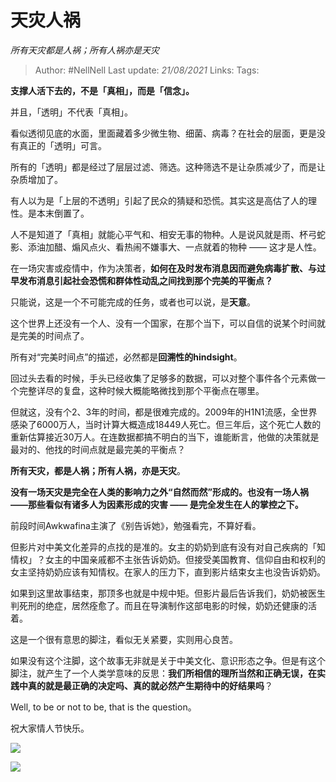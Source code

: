 # 天灾人祸
*所有天灾都是人祸；所有人祸亦是天灾*

> Author: #NellNell 
Last update: *21/08/2021* 
Links:
Tags: 


**支撑人活下去的，不是「真相」，而是「信念」。**

并且，「透明」不代表「真相」。

看似透彻见底的水面，里面藏着多少微生物、细菌、病毒？在社会的层面，更是没有真正的「透明」可言。

所有的「透明」都是经过了层层过滤、筛选。这种筛选不是让杂质减少了，而是让杂质增加了。

有人以为是「上层的不透明」引起了民众的猜疑和恐慌。其实这是高估了人的理性。是本末倒置了。

人不是知道了「真相」就能心平气和、相安无事的物种。人是说风就是雨、杯弓蛇影、添油加醋、煽风点火、看热闹不嫌事大、一点就着的物种 —— 这才是人性。

在一场灾害或疫情中，作为决策者，**如何在及时发布消息因而避免病毒扩散、与过早发布消息引起社会恐慌和群体性动乱之间找到那个完美的平衡点？**

只能说，这是一个不可能完成的任务，或者也可以说，是**天意**。

这个世界上还没有一个人、没有一个国家，在那个当下，可以自信的说某个时间就是完美的时间点了。

所有对“完美时间点”的描述，必然都是**回溯性的hindsight**。

回过头去看的时候，手头已经收集了足够多的数据，可以对整个事件各个元素做一个完整详尽的复盘，这种时候大概能略微找到那个平衡点在哪里。

但就这，没有个2、3年的时间，都是很难完成的。2009年的H1N1流感，全世界感染了6000万人，当时计算大概造成18449人死亡。但三年后，这个死亡人数的重新估算接近30万人。在连数据都搞不明白的当下，谁能断言，他做的决策就是最对的、他找的时间点就是最完美的平衡点？

**所有天灾，都是人祸；所有人祸，亦是天灾**。

**没有一场天灾是完全在人类的影响力之外“自然而然”形成的。也没有一场人祸 ——那些看似有诸多人为因素形成的灾害 —— 是完全发生在人的掌控之下。**

前段时间Awkwafina主演了《别告诉她》，勉强看完，不算好看。

但影片对中美文化差异的点找的是准的。女主的奶奶到底有没有对自己疾病的「知情权」？女主的中国亲戚都不主张告诉奶奶。但接受美国教育、信仰自由和权利的女主坚持奶奶应该有知情权。在家人的压力下，直到影片结束女主也没告诉奶奶。

如果到这里故事结束，那顶多也就是中规中矩。但影片最后告诉我们，奶奶被医生判死刑的绝症，居然痊愈了。而且在导演制作这部电影的时候，奶奶还健康的活着。

这是一个很有意思的脚注，看似无关紧要，实则用心良苦。

如果没有这个注脚，这个故事无非就是关于中美文化、意识形态之争。但是有这个脚注，就产生了一个人类学意味的反思：**我们所相信的理所当然和正确无误，在实践中真的就是最正确的决定吗、真的就必然产生期待中的好结果吗**？

Well, to be or not to be, that is the question。

祝大家情人节快乐。

![](https://pic4.zhimg.com/v2-aecafa27696eb6926130ce54d15fa1a3_b.jpg)

![](https://pic4.zhimg.com/80/v2-aecafa27696eb6926130ce54d15fa1a3_720w.jpg)

